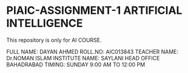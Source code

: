 # PIAIC-ASSIGNMENT-1 ARTIFICIAL INTELLIGENCE 

This repository is only for AI COURSE.

FULL NAME: DAYAN AHMED
ROLL.NO: AIC013843
TEACHER NAME: Dr.NOMAN ISLAM
INSTITUTE NAME: SAYLANI HEAD OFFICE BAHADRABAD
TIMING: SUNDAY 9:00 AM TO 12:00 PM
